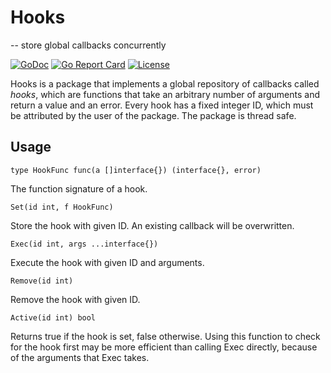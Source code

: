  # Hooks
-- store global callbacks concurrently

[![GoDoc](https://godoc.org/github.com/rasteric/hooks/go?status.svg)](https://godoc.org/github.com/rasteric/hooks)
[![Go Report Card](https://goreportcard.com/badge/github.com/rasteric/hooks)](https://goreportcard.com/report/github.com/rasteric/hooks)
[![License](https://img.shields.io/badge/License-BSD%203--Clause-blue.svg)](https://opensource.org/licenses/BSD-3-Clause)

Hooks is a package that implements a global repository of callbacks called _hooks_, which are functions that take an arbitrary number of arguments and return a value and an error. Every hook has a fixed integer ID, which must be attributed by the user of the package. The package is thread safe.

## Usage

`type HookFunc func(a []interface{}) (interface{}, error)`

The function signature of a hook.

`Set(id int, f HookFunc)`

Store the hook with given ID. An existing callback will be overwritten.

`Exec(id int, args ...interface{})`

Execute the hook with given ID and arguments.

`Remove(id int)`

Remove the hook with given ID.

`Active(id int) bool`

Returns true if the hook is set, false otherwise. Using this function to check for the hook first may be more efficient than calling Exec directly, because of the arguments that Exec takes.
